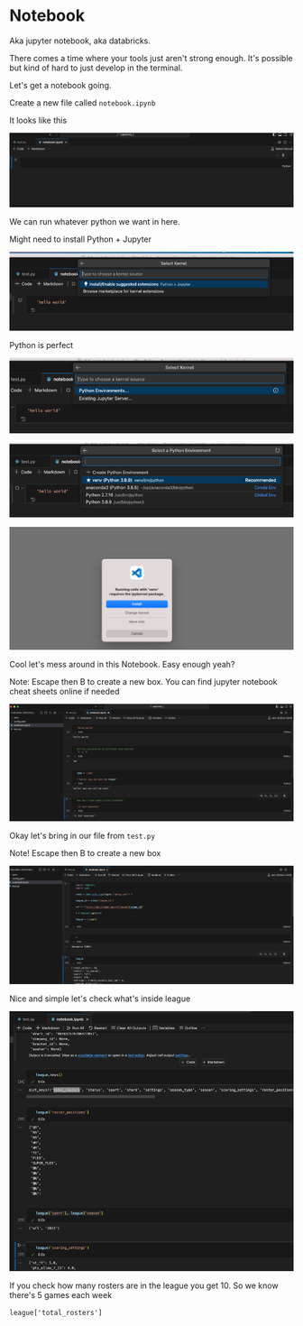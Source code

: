 

# Notebook

Aka jupyter notebook, aka databricks.

There comes a time where your tools just aren't strong enough. It's possible but kind of hard to just develop in the terminal.

Let's get a notebook going.

Create a new file called `notebook.ipynb`

It looks like this

![](screenshots/Capstone%208.png)

We can run whatever python we want in here.

Might need to install Python + Jupyter

![](screenshots/Capstone%209.png)


Python is perfect


![](screenshots/Capstone%2010.png)

![](screenshots/Capstone%2011.png)

![](screenshots/Capstone%2012.png)


Cool let's mess around in this Notebook. Easy enough yeah?

Note: Escape then B to create a new box. You can find jupyter notebook cheat sheets online if needed

![](screenshots/Capstone%2013.png)


Okay let's bring in our file from `test.py`

Note! Escape then B to create a new box

![](screenshots/Capstone%2014.png)


Nice and simple let's check what's inside league

![](screenshots/Capstone%2015.png)

If you check how many rosters are in the league you get 10.
So we know there's 5 games each week
```
league['total_rosters']
```
